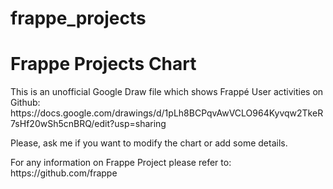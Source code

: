 # frappe_projects
<h1>Frappe Projects Chart</h1>
<p>This is an unofficial Google Draw file which shows Frappé User activities on Github:
https://docs.google.com/drawings/d/1pLh8BCPqvAwVCLO964Kyvqw2TkeR7sHf20wSh5cnBRQ/edit?usp=sharing</p>
<p>Please, ask me if you want to modify the chart or add some details.</p>
<p>For any information on Frappe Project please refer to:
  https://github.com/frappe</p>
